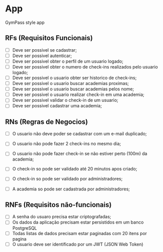 # App

GymPass style app

## RFs (Requisitos Funcionais) 

- [ ] Deve ser possivel se cadastrar;
- [ ] Deve ser possivel autenticar;
- [ ] Deve ser possivel obter o perfil de um usuario logado;
- [ ] Deve ser possivel obter o numero de check-ins realizados pelo usuario logado;
- [ ] Deve ser possivel o usuario obter ser historico de check-ins;
- [ ] Deve ser possivel o usuario buscar academias proximas;
- [ ] Deve ser possivel o usuario buscar academias pelos nome;
- [ ] Deve ser possivel o usuario realizar check-in em uma academia; 
- [ ] Deve ser possivel validar o check-in de um usuario;
- [ ] Deve ser possivel cadastrar uma academia;
 
## RNs (Regras de Negocios)

- [ ] O usuario não deve poder se cadastrar com um e-mail duplicado;
- [ ] O usuario não pode fazer 2 check-ins no mesmo dia;
- [ ] O usuario não pode fazer check-in se não estiver perto (100m) da academia;
- [ ] O check-in so pode ser validado até 20 minutos apos criado;
- [ ] O check-in so pode ser validado por administradores;
- [ ] A academia so pode ser cadastrada por administradores;

 
## RNFs (Requisitos não-funcionais)

- [ ] A senha do usuaro precisa estar criptografadas;
- [ ] Os dados da aplicação precisam estar persistidos em um banco PostgreSQL
- [ ] Todas listas de dados precisam estar paginadas com 20 itens por pagina 
- [ ] O usuario deve ser identificado por um JWT (JSON Web Token)